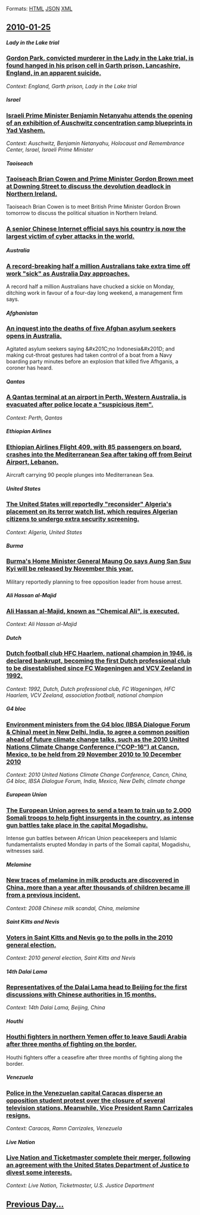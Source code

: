 
Formats: [HTML](2010/01/25/index.html)  [JSON](2010/01/25/index.json)  [XML](2010/01/25/index.xml)  

## [2010-01-25](/news/2010/01/25/index.md)

##### Lady in the Lake trial
### [Gordon Park, convicted murderer in the Lady in the Lake trial, is found hanged in his prison cell in Garth prison, Lancashire, England, in an apparent suicide. ](/news/2010/01/25/gordon-park-convicted-murderer-in-the-lady-in-the-lake-trial-is-found-hanged-in-his-prison-cell-in-garth-prison-lancashire-england-in-a.md)
_Context: England, Garth prison, Lady in the Lake trial_

##### Israel
### [Israeli Prime Minister Benjamin Netanyahu attends the opening of an exhibition of Auschwitz concentration camp blueprints in Yad Vashem. ](/news/2010/01/25/israeli-prime-minister-benjamin-netanyahu-attends-the-opening-of-an-exhibition-of-auschwitz-concentration-camp-blueprints-in-yad-vashem.md)
_Context: Auschwitz, Benjamin Netanyahu, Holocaust and Remembrance Center, Israel, Israeli Prime Minister_

##### Taoiseach
### [Taoiseach Brian Cowen and Prime Minister Gordon Brown meet at Downing Street to discuss the devolution deadlock in Northern Ireland. ](/news/2010/01/25/taoiseach-brian-cowen-and-prime-minister-gordon-brown-meet-at-downing-street-to-discuss-the-devolution-deadlock-in-northern-ireland.md)
Taoiseach Brian Cowen is to meet British Prime Minister Gordon Brown tomorrow to discuss the political situation in Northern Ireland.

##### 
### [A senior Chinese Internet official says his country is now the largest victim of cyber attacks in the world. ](/news/2010/01/25/a-senior-chinese-internet-official-says-his-country-is-now-the-largest-victim-of-cyber-attacks-in-the-world.md)
##### Australia
### [A record-breaking half a million Australians take extra time off work "sick" as Australia Day approaches. ](/news/2010/01/25/a-record-breaking-half-a-million-australians-take-extra-time-off-work-sick-as-australia-day-approaches.md)
A record half a million Australians have chucked a sickie on Monday, ditching work in favour of a four-day long weekend, a management firm says.

##### Afghanistan
### [An inquest into the deaths of five Afghan asylum seekers opens in Australia. ](/news/2010/01/25/an-inquest-into-the-deaths-of-five-afghan-asylum-seekers-opens-in-australia.md)
Agitated asylum seekers saying &amp;#x201C;no Indonesia&amp;#x201D; and making cut-throat gestures had taken control of a boat from a Navy boarding party minutes before an explosion that killed five Afhganis, a coroner has heard.

##### Qantas
### [A Qantas terminal at an airport in Perth, Western Australia, is evacuated after police locate a "suspicious item". ](/news/2010/01/25/a-qantas-terminal-at-an-airport-in-perth-western-australia-is-evacuated-after-police-locate-a-suspicious-item.md)
_Context: Perth, Qantas_

##### Ethiopian Airlines
### [Ethiopian Airlines Flight 409, with 85 passengers on board, crashes into the Mediterranean Sea after taking off from Beirut Airport, Lebanon. ](/news/2010/01/25/ethiopian-airlines-flight-409-with-85-passengers-on-board-crashes-into-the-mediterranean-sea-after-taking-off-from-beirut-airport-lebanon.md)
Aircraft carrying 90 people plunges into Mediterranean Sea.

##### United States
### [The United States will reportedly "reconsider" Algeria's placement on its terror watch list, which requires Algerian citizens to undergo extra security screening. ](/news/2010/01/25/the-united-states-will-reportedly-reconsider-algeria-s-placement-on-its-terror-watch-list-which-requires-algerian-citizens-to-undergo-ext.md)
_Context: Algeria, United States_

##### Burma
### [Burma's Home Minister General Maung Oo says Aung San Suu Kyi will be released by November this year. ](/news/2010/01/25/burma-s-home-minister-general-maung-oo-says-aung-san-suu-kyi-will-be-released-by-november-this-year.md)
Military reportedly planning to free opposition leader from house arrest.

##### Ali Hassan al-Majid
### [Ali Hassan al-Majid, known as "Chemical Ali", is executed. ](/news/2010/01/25/ali-hassan-al-majid-known-as-chemical-ali-is-executed.md)
_Context: Ali Hassan al-Majid_

##### Dutch
### [Dutch football club HFC Haarlem, national champion in 1946, is declared bankrupt, becoming the first Dutch professional club to be disestablished since FC Wageningen and VCV Zeeland in 1992. ](/news/2010/01/25/dutch-football-club-hfc-haarlem-national-champion-in-1946-is-declared-bankrupt-becoming-the-first-dutch-professional-club-to-be-disestabl.md)
_Context: 1992, Dutch, Dutch professional club, FC Wageningen, HFC Haarlem, VCV Zeeland, association football, national champion_

##### G4 bloc
### [Environment ministers from the G4 bloc (IBSA Dialogue Forum & China) meet in New Delhi, India, to agree a common position ahead of future climate change talks, such as the 2010 United Nations Climate Change Conference ("COP-16") at Cancn, Mexico, to be held from 29 November 2010 to 10 December 2010 ](/news/2010/01/25/environment-ministers-from-the-g4-bloc-ibsa-dialogue-forum-china-meet-in-new-delhi-india-to-agree-a-common-position-ahead-of-future-cl.md)
_Context:  2010 United Nations Climate Change Conference, Cancn, China, G4 bloc, IBSA Dialogue Forum, India, Mexico, New Delhi, climate change_

##### European Union
### [The European Union agrees to send a team to train up to 2,000 Somali troops to help fight insurgents in the country, as intense gun battles take place in the capital Mogadishu. ](/news/2010/01/25/the-european-union-agrees-to-send-a-team-to-train-up-to-2-000-somali-troops-to-help-fight-insurgents-in-the-country-as-intense-gun-battles.md)
Intense gun battles between African Union peacekeepers and Islamic fundamentalists erupted Monday in parts of the Somali capital, Mogadishu, witnesses said.

##### Melamine
### [New traces of melamine in milk products are discovered in China, more than a year after thousands of children became ill from a previous incident. ](/news/2010/01/25/new-traces-of-melamine-in-milk-products-are-discovered-in-china-more-than-a-year-after-thousands-of-children-became-ill-from-a-previous-inc.md)
_Context: 2008 Chinese milk scandal, China, melamine_

##### Saint Kitts and Nevis
### [Voters in Saint Kitts and Nevis go to the polls in the 2010 general election. ](/news/2010/01/25/voters-in-saint-kitts-and-nevis-go-to-the-polls-in-the-2010-general-election.md)
_Context: 2010 general election, Saint Kitts and Nevis_

##### 14th Dalai Lama
### [Representatives of the Dalai Lama head to Beijing for the first discussions with Chinese authorities in 15 months. ](/news/2010/01/25/representatives-of-the-dalai-lama-head-to-beijing-for-the-first-discussions-with-chinese-authorities-in-15-months.md)
_Context: 14th Dalai Lama, Beijing, China_

##### Houthi
### [Houthi fighters in northern Yemen offer to leave Saudi Arabia after three months of fighting on the border. ](/news/2010/01/25/houthi-fighters-in-northern-yemen-offer-to-leave-saudi-arabia-after-three-months-of-fighting-on-the-border.md)
Houthi fighters offer a ceasefire after three months of fighting along the border.

##### Venezuela
### [Police in the Venezuelan capital Caracas disperse an opposition student protest over the closure of several television stations. Meanwhile, Vice President Ramn Carrizales resigns. ](/news/2010/01/25/police-in-the-venezuelan-capital-caracas-disperse-an-opposition-student-protest-over-the-closure-of-several-television-stations-meanwhile.md)
_Context: Caracas, Ramn Carrizales, Venezuela_

##### Live Nation
### [Live Nation and Ticketmaster complete their merger, following an agreement with the United States Department of Justice to divest some interests. ](/news/2010/01/25/live-nation-and-ticketmaster-complete-their-merger-following-an-agreement-with-the-united-states-department-of-justice-to-divest-some-inter.md)
_Context: Live Nation, Ticketmaster, U.S. Justice Department_

## [Previous Day...](/news/2010/01/24/index.md)

